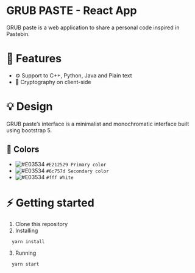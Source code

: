 # GRUB PASTE - React App

GRUB paste is a web application to share a personal code inspired in Pastebin.

# 🚀 Features
- ⚙️ Support to C++, Python, Java and Plain text
- 🔑 Cryptography on client-side


# 💡 Design 
GRUB paste’s interface is a minimalist and monochromatic interface built using bootstrap 5.

## 🎨 Colors
- ![#E03534](https://via.placeholder.com/15/212529/000000?text=+) `#E212529 Primary color`
- ![#E03534](https://via.placeholder.com/15/6c757d/000000?text=+) `#6c757d Secondary color `
- ![#E03534](https://via.placeholder.com/15/fff/000000?text=+) `#fff White`

# ⚡️ Getting started
1. Clone this repository
2. Installing
 ```sh
   yarn install
```
3. Running
 ```sh
   yarn start
```
